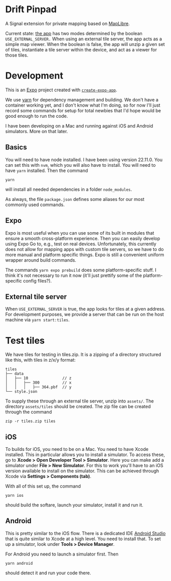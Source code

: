 # Drift Pinpad

A Signal extension for private mapping based on [MapLibre](https://github.com/maplibre/maplibre-native).

Current state: [the app](App.js) has two modes determined by the boolean `USE_EXTERNAL_SERVER.` When using an external tile server, the app acts as a simple map viewer. When the boolean is false, the app will unzip a given set of tiles, instantiate a tile server within the device, and act as a viewer for those tiles.

# Development
This is an [Expo](https://expo.dev) project created with [`create-expo-app`](https://www.npmjs.com/package/create-expo-app).

We use [yarn](https://yarnpkg.com/) for dependency management and building. We don't have a container working yet, and I don't know what I'm doing, so for now I'll just record some commands for setup for total newbies that I'd hope would be good enough to run the code.

I have been developing on a Mac and running against iOS and Android simulators. More on that later.

## Basics
You will need to have node installed. I have been using version 22.11.0. You can set this with `nvm`, which you will also have to install. You will need to have `yarn` installed. Then the command
```
yarn
```
will install all needed dependencies in a folder `node_modules`.

As always, the file `package.json` defines some aliases for our most commonly used commands.

## Expo
Expo is most useful when you can use some of its built in modules that ensure a smooth cross-platform experience. Then you can easily develop using Expo Go to, e.g., test on real devices. Unfortunately, this currently does not allow for mapping apps with custom tile servers, so we have to do more manual and platform specific things. Expo is still a convenient uniform wrapper around build commands.

The commands `yarn expo prebuild` does some platform-specific stuff. I think it's not necessary to run it now (it'll just prettify some of the platform-specific config files?).

## External tile server
When `USE_EXTERNAL_SERVER` is true, the app looks for tiles at a given address. For development purposes, we provide a server that 
can be run on the host machine via `yarn start:tiles`. 

# Test tiles

We have tiles for testing in tiles.zip. It is a zipping of a directory structured like this, with tiles in z/x/y format:
```
tiles
├── data
│   ├── 10               // z
│   │   ├── 300          // x
│   │   │   ├── 364.pbf  // y
└── style.json
```

To supply these through an external tile server, unzip into `assets/`. The directory `assets/tiles` should be created. The zip file can be created through the command 
```
zip -r tiles.zip tiles
```



## iOS
To builds for iOS, you need to be on a Mac. You need to have Xcode installed. This in particular allows you to install a simulator. To access these, go to **Xcode > Open Developer Tool > Simulator**. Here you can make add a simulator under **File > New Simulator**. For this to work you'll have to an iOS version available to install on the simulator. This can be achieved through Xcode via **Settings > Components (tab)**.

With all of this set up, the command 
```
yarn ios
```
should build the softare, launch your simulator, install it and run it.


## Android
This is pretty similar to the iOS flow. There is a dedicated IDE [Android Studio](https://developer.android.com/studio) that is quite similar to Xcode at a high level. You need to install that. To set up a simulator, look under **Tools > Device Manager**.

For Android you need to launch a simulator first. Then 
```
yarn android
``` 
should detect it and run your code there.